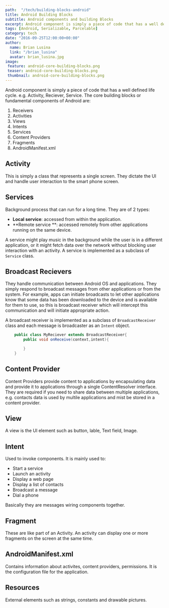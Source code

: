 ```yaml
---
path:  "/tech/building-blocks-android"
title: Android Building Blocks
subtitle: Android components and building Blocks
excerpt: Android component is simply a piece of code that has a well defined life cycle. e.g. Activity, Reciever, Service. The core building blocks or fundamental components of Android
tags: [Android, Serializable, Parcelable]
category: tech
date: "2016-09-25T12:00:00+00:00"
author:
  name: Brian Lusina
  link: "/brian_lusina"
  avatar: brian_lusina.jpg
image:
 feature: android-core-building-blocks.png
 teaser: android-core-building-blocks.png
 thumbnail: android-core-building-blocks.png
---
```


Android component is simply a piece of code that has a well defined life cycle. e.g. Activity, Reciever, Service. The core building blocks or fundamental components of Android are:

1.  Receivers
2.  Activities
3.  Views
4.  Intents
5.  Services
6.  Content Providers
7.  Fragments
8.  AndroidManifest.xml

## Activity

This is simply a class that represents a single screen. They dictate the UI and handle user interaction to the smart phone screen.

## Services

Background process that can run for a long time. They are of 2 types:

- **Local service**: accessed from within the application.
- **Remote service **: accessed remotely from other applications running on the same device.

A service might play music in the background while the user is in a different application, or it might fetch data over the network without blocking user interaction with an activity. A service is implemented as a subclass of `Service` class.

## Broadcast Recievers

They handle communication between Android OS and applications. They simply respond to broadcast messages from other applications or from the system. For example, apps can initiate broadcasts to let other applications know that some data has been downloaded to the device and is available for them to use, so this is broadcast receiver which will intercept this communication and will initiate appropriate action.

A broadcast receiver is implemented as a subclass of `BroadcastReceiver` class and each message is broadcaster as an `Intent` object.

```java
	public class MyReciever extends BroadcastReceiver{
    	public void onReceive(context,intent){

        }
    }
```

## Content Provider

Content Providers provide content to applications by encapsulating data and provide it to applications through a single ContentResolver interface.
They are required if you need to share data between multiple applications, e.g. contacts data is used by multile applications and mist be stored in a content provider.

## View

A view is the UI element such as button, lable, Text field, Image.

## Intent

Used to invoke components. It is mainly used to:

- Start a service
- Launch an activity
- Display a web page
- Display a list of contacts
- Broadcast a message
- Dial a phone

Basically they are messages wiring components together.

## Fragment

These are like part of an Activity. An activity can display one or more fragments on the screen at the same time.

## AndroidManifest.xml

Contains information about activites, content providers, permissions. It is the configuration file for the application.

## Resources

External elements such as strings, constants and drawable pictures.
